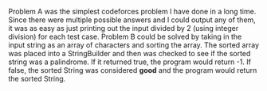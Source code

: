 Problem A was the simplest codeforces problem I have done in a long time. Since there were multiple possible answers and I could output any of them, it was as easy as just printing out the input divided by 2 (using integer division) for each test case.
Problem B could be solved by taking in the input string as an array of characters and sorting the array. The sorted array was placed into a StringBuilder and then was checked to see if the sorted string was a palindrome. If it returned true, the program would return -1. If false, the sorted String was considered **good** and the program would return the sorted String.

